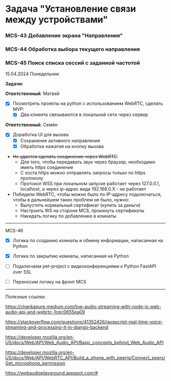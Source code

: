 # Задача "Установление связи между устройствами"
 
### MCS-43 Добавление экрана "Направления"
### MCS-44 Обработка выбора текущего направления
### MCS-45 Поиск списка сессий с заданной частотой 

15.04.2024 Понедельник

**Задачи:**

**Ответственный**: Матвей
- [x] Посмотреть проекты на python с использованием WebRTC, сделать MVP:
  - [x] Два клиента связываются в локальной сети через сервер

**Ответственный**: Семён 
- [x] Доработка UI для вызова
  - [x] Сохранение активного направления
  - [x] Обработка нажатия на кнопку вызова

- ~~Не удается сделать соединение через WebRTC~~:
  - Для того, чтобы передавать звук через браузер, необходимо иметь https соединение
  - С хоста https можно отправлять запросы только по https протоколу
  - Протокол WSS при локальном запуске работает через 127.0.0.1, localhost, а через ip-адрес вида 192.168.0.X - не работает
- Победили WebRTC, чтобы можно было по IP-адресу подключаться, чтобы в дальнейшем таких проблем не было, нужно:
  - Выпустить нормальный сертификат (купить за деньги)
  - Настроить WS на стороне MCS, прокинуть сертификаты
  - Накидать логику по добавлению в комнаты
----

MCS-46
- [x] Логика по созданию комнаты и обмену информации, написанная на Python
- [x] Логика по закрытию комнаты, написанная на Python
- [ ] Подключаем pet-project c видеоконференциями к Python FastAPI over SSL
- [ ] Переносим логику на фронт MCS



----
Полезные ссылки:

https://chankapure.medium.com/live-audio-streaming-with-node-js-web-audio-api-and-webrtc-1cec0655ea09

https://stackoverflow.com/questions/41352426/javascript-real-time-voice-streaming-and-processing-it-in-django-backend

https://developer.mozilla.org/en-US/docs/Web/API/Web_Audio_API/Basic_concepts_behind_Web_Audio_API

https://developer.mozilla.org/en-US/docs/Web/API/WebRTC_API/Build_a_phone_with_peerjs/Connect_peers/Get_microphone_permission

https://webaudioplayground.appspot.com/#